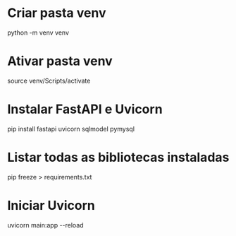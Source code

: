 # Criar pasta venv
python -m venv venv

# Ativar pasta venv
source venv/Scripts/activate

# Instalar FastAPI e Uvicorn
pip install fastapi uvicorn sqlmodel pymysql

# Listar todas as bibliotecas instaladas
pip freeze > requirements.txt

# Iniciar Uvicorn
uvicorn main:app --reload
